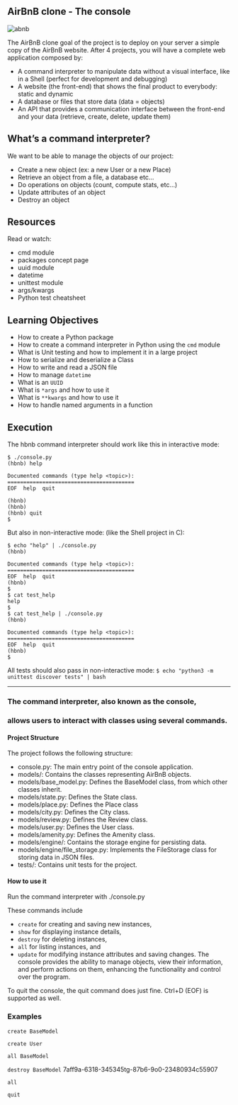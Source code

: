 ## AirBnB clone - The console




![abnb](https://github.com/binbashz/holbertonschool-AirBnB_clone/assets/124454895/de1041e6-7c3d-41bb-8e5a-1c4272dc9c42)

The AirBnB clone goal of the project is to deploy on your server a simple copy of the AirBnB website. After 4 projects, you will have a complete web application composed by:

* A command interpreter to manipulate data without a visual interface, like in a Shell (perfect for development and debugging)
* A website (the front-end) that shows the final product to everybody: static and dynamic
* A database or files that store data (data = objects)
* An API that provides a communication interface between the front-end and your data (retrieve, create, delete, update them)




## What’s a command interpreter?

We want to be able to manage the objects of our project:

-   Create a new object (ex: a new User or a new Place)
-   Retrieve an object from a file, a database etc…
-   Do operations on objects (count, compute stats, etc…)
-   Update attributes of an object
-   Destroy an object

## [](https://github.com/AngeiraT/holbertonschool-AirBnB_clone#resources)Resources

Read or watch:

-   cmd module
-   packages concept page
-   uuid module
-   datetime
-   unittest module
-   args/kwargs
-   Python test cheatsheet

## [](https://github.com/AngeiraT/holbertonschool-AirBnB_clone#learning-objectives)Learning Objectives

-   How to create a Python package
-   How to create a command interpreter in Python using the `cmd` module
-   What is Unit testing and how to implement it in a large project
-   How to serialize and deserialize a Class
-   How to write and read a JSON file
-   How to manage `datetime`
-   What is an `UUID`
-   What is `*args` and how to use it
-   What is `**kwargs` and how to use it
-   How to handle named arguments in a function

## [](https://github.com/AngeiraT/holbertonschool-AirBnB_clone#execution)Execution

The hbnb command interpreter should work like this in interactive mode:

```
$ ./console.py
(hbnb) help

Documented commands (type help <topic>):
========================================
EOF  help  quit

(hbnb) 
(hbnb) 
(hbnb) quit
$
```

But also in non-interactive mode: (like the Shell project in C):

```
$ echo "help" | ./console.py
(hbnb)

Documented commands (type help <topic>):
========================================
EOF  help  quit
(hbnb) 
$
$ cat test_help
help
$
$ cat test_help | ./console.py
(hbnb)

Documented commands (type help <topic>):
========================================
EOF  help  quit
(hbnb) 
$
```

All tests should also pass in non-interactive mode: `$ echo "python3 -m unittest discover tests" | bash`



--------------------------------------------------------------------------------------------------------

### The command interpreter, also known as the console,
### allows users to interact with classes using several commands.




#### Project Structure
The project follows the following structure:

* console.py: The main entry point of the console application.
* models/: Contains the classes representing AirBnB objects.
* models/base_model.py: Defines the BaseModel class, from which other classes inherit.
* models/state.py: Defines the State class.
* models/place.py: Defines the Place class
* models/city.py: Defines the City class.
* models/review.py: Defines the Review class.
* models/user.py: Defines the User class.
* models/amenity.py: Defines the Amenity class.
* models/engine/: Contains the storage engine for persisting data.
* models/engine/file_storage.py: Implements the FileStorage class for storing data in JSON files.
* tests/: Contains unit tests for the project.

#### How to use it

Run the command interpreter with ./console.py

These commands include 
* `create` for creating and saving new instances, 
* `show` for displaying instance details,
* `destroy` for deleting instances, 
* `all` for listing instances, and
* `update` for modifying instance attributes and saving changes.
The console provides the ability to manage objects, view their information, and perform actions on them, enhancing the functionality and control over the program.

To quit the console, the quit command does just fine. Ctrl+D (EOF) is supported as well.


### Examples
`create BaseModel`

`create User`

`all BaseModel`

`destroy BaseModel` 7aff9a-6318-345345tg-87b6-9o0-23480934c55907

`all`

`quit`
